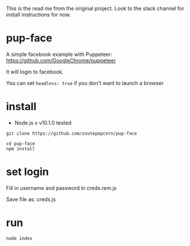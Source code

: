 This is the read me from the original project. Look to the slack channel for install instructions for now.

# pup-face
A simple facebook example with Puppeteer:
https://github.com/GoogleChrome/puppeteer

It will login to facebook.

You can set ``headless: true`` if you don't want to launch a browser

# install
* Node.js v v10.1.0 tested

```
git clone https://github.com/zoutepopcorn/pup-face
```

```
cd pup-face
npm install
```

# set login
Fill in username and password in creds.rem.js

Save file as: creds.js

# run
```
node index
```
